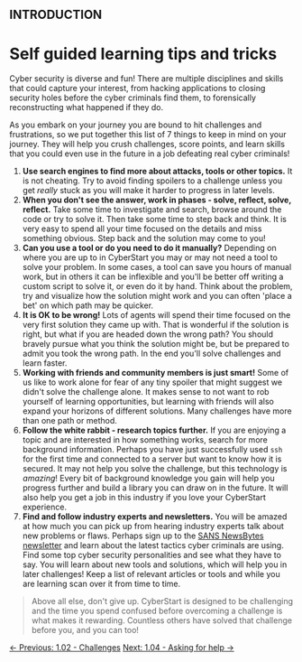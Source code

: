 ## INTRODUCTION

# Self guided learning tips and tricks

Cyber
security is diverse and fun! There are multiple disciplines and skills
that could capture your interest, from hacking applications to closing
security holes before the cyber criminals find them, to forensically
reconstructing what happened if they do.

As you embark on your journey you are bound to hit challenges and
frustrations, so we put together this list of 7 things to keep in mind
on your journey. They will help you crush challenges, score points, and
learn skills that you could even use in the future in a job defeating
real cyber criminals!

1. **Use search engines to find more about attacks, tools or other topics.** It is not cheating. Try to avoid finding spoilers to a challenge unless you get *really* stuck as you will make it harder to progress in later levels.
2. **When you don't see the answer, work in phases - solve, reflect, solve, reflect.**
 Take some time to investigate and search, browse around the code or try
 to solve it. Then take some time to step back and think. It is very
easy to spend all your time focused on the details and miss something
obvious. Step back and the solution may come to you!
3. **Can you use a tool or do you need to do it manually?**
 Depending on where you are up to in CyberStart you may or may not need a
 tool to solve your problem. In some cases, a tool can save you hours of
 manual work, but in others it can be inflexible and you'll be better
off writing a custom script to solve it, or even do it by hand. Think
about the problem, try and visualize how the solution might work and you
 can often 'place a bet' on which path may be quicker.
4. **It is OK to be wrong!** Lots of agents will spend
their time focused on the very first solution they came up with. That is
 wonderful if the solution is right, but what if you are headed down the
 wrong path? You should bravely pursue what you think the solution might
 be, but be prepared to admit you took the wrong path. In the end you'll
 solve challenges and learn faster.
5. **Working with friends and community members is just smart!**
 Some of us like to work alone for fear of any tiny spoiler that might
suggest we didn't solve the challenge alone. It makes sense to not want
to rob yourself of learning opportunities, but learning with friends
will also expand your horizons of different solutions. Many challenges
have more than one path or method.
6. **Follow the white rabbit - research topics further.**
If you are enjoying a topic and are interested in how something works,
search for more background information. Perhaps you have just
successfully used `ssh` for the first time and connected to a
 server but want to know how it is secured. It may not help you solve
the challenge, but this technology is *amazing*! Every bit of
background knowledge you gain will help you progress further and build a
 library you can draw on in the future. It will also help you get a job
in this industry if you love your CyberStart experience.
7. **Find and follow industry experts and newsletters.**
You will be amazed at how much you can pick up from hearing industry
experts talk about new problems or flaws. Perhaps sign up to the [SANS NewsBytes newsletter](https://www.sans.org/newsletters/newsbites/)
 and learn about the latest tactics cyber criminals are using. Find some
 top cyber security personalities and see what they have to say. You
will learn about new tools and solutions, which will help you in later
challenges! Keep a list of relevant articles or tools and while you are
learning scan over it from time to time.

> Above all else, don't give up. CyberStart is designed to be
> challenging and the time you spend confused before overcoming a
> challenge is what makes it rewarding. Countless others have solved that
> challenge before you, and you can too!

[← Previous: 1.02 - Challenges](https://play.cyberstart.com/field-manual/8f973f20-d7eb-11eb-ba1c-0242ac140009)
[Next: 1.04 - Asking for help →](https://play.cyberstart.com/field-manual/8f987df4-d7eb-11eb-948b-0242ac140009)
